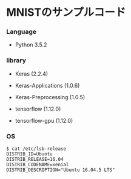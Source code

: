 # MNISTのサンプルコード

### Language
* Python 3.5.2

### library
* Keras (2.2.4)
* Keras-Applications (1.0.6)
* Keras-Preprocessing (1.0.5)

* tensorflow (1.12.0)
* tensorflow-gpu (1.12.0)

### OS
```
$ cat /etc/lsb-release
DISTRIB_ID=Ubuntu
DISTRIB_RELEASE=16.04
DISTRIB_CODENAME=xenial
DISTRIB_DESCRIPTION="Ubuntu 16.04.5 LTS"
```
